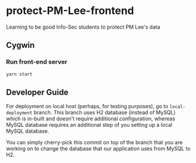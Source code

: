 # protect-PM-Lee-frontend
Learning to be good Info-Sec students to protect PM Lee's data

## Cygwin

### Run front-end server
```bash
yarn start
```

## Developer Guide

For deployment on local host (perhaps, for testing purposes), go to `local-deployment` branch. This branch uses H2 database (instead of MySQL) which is in-built and doesn't require additional configuration, whereas MySQL database requires an additional step of you setting up a local MySQL database. 

You can simply cherry-pick this commit on top of the branch that you are working on to change the database that our application uses from MySQL to H2.
